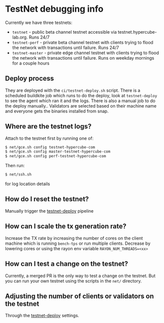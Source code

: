 # TestNet debugging info

Currently we have three testnets:
* `testnet` - public beta channel testnet accessible via testnet.hypercube-lab.org. Runs 24/7
* `testnet-perf` - private beta channel testnet with clients trying to flood the network
with transactions until failure.  Runs 24/7
* `testnet-master` - private edge channel testnet with clients trying to flood the network
with transactions until failure.  Runs on weekday mornings for a couple hours

## Deploy process

They are deployed with the `ci/testnet-deploy.sh` script. There is a scheduled buildkite job which runs to do the deploy,
look at `testnet-deploy` to see the agent which ran it and the logs. There is also a manual job to do the deploy manually..
Validators are selected based on their machine name and everyone gets the binaries installed from snap.

## Where are the testnet logs?

Attach to the testnet first by running one of:
```bash
$ net/gce.sh config testnet-hypercube-com
$ net/gce.sh config master-testnet-hypercube-com
$ net/gce.sh config perf-testnet-hypercube-com
```

Then run:
```bash
$ net/ssh.sh
```
for log location details

## How do I reset the testnet?
Manually trigger the [testnet-deploy](https://buildkite.com/hypercube-labs/testnet-deploy/) pipeline

## How can I scale the tx generation rate?

Increase the TX rate by increasing the number of cores on the client machine which is running
`bench-tps` or run multiple clients. Decrease by lowering cores or using the rayon env
variable `RAYON_NUM_THREADS=<xx>`

## How can I test a change on the testnet?

Currently, a merged PR is the only way to test a change on the testnet.  But you
can run your own testnet using the scripts in the `net/` directory.

## Adjusting the number of clients or validators on the testnet
Through the [testnet-deploy](https://buildkite.com/hypercube-labs/testnet-deploy/) settings.

